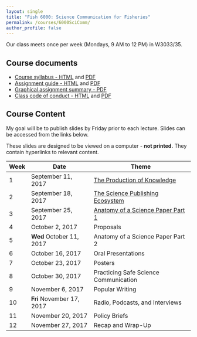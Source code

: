 ```yaml
---
layout: single
title: "Fish 6000: Science Communication for Fisheries"
permalink: /courses/6000SciComm/
author_profile: false
---
```


Our class meets once per week (Mondays, 9 AM to 12 PM) in W3033/35.

## Course documents 

- [Course syllabus - HTML](/courses/6000SciComm/6000Syllabus/) and [PDF](/assets/images/FISH_6000_Syllabus.pdf)
- [Assignment guide - HTML](/courses/6000SciComm/FISH6000Assignmentguide/) and [PDF](/assets/images/FISH_6000_Assignment_guide.pdf)
- [Graphical assignment summary - PDF](/assets/images/GraphicalSummary.pdf)
- [Class code of conduct - HTML](/courses/coursesCodeofConduct/) and [PDF](/assets/images/FISHCodeofConduct.pdf)

## Course Content

My goal will be to publish slides by Friday prior to each lecture. Slides can be accessed from the links below.

These slides are designed to be viewed on a computer - **not printed.** They contain hyperlinks to relevant content.

| **Week**  | **Date** | **Theme**  |
|-----------|------------|-------------|
| 1         | September 11, 2017 | [The Production of Knowledge](/courses/6000SciComm/FISH6000Week1/) |
|2| September 18, 2017 | [The Science Publishing Ecosystem](/courses/6000SciComm/6000Week2/) |
|3| September 25, 2017 | [Anatomy of a Science Paper Part 1](/courses/6000SciComm/6000Week3/) | 
|4| October 2, 2017| Proposals |
|5| **Wed** October 11, 2017| Anatomy of a Science Paper Part 2|
|6| October 16, 2017 | Oral Presentations |
|7| October 23, 2017 | Posters |
|8| October 30, 2017 | Practicing Safe Science Communication |
|9| November 6, 2017 | Popular Writing |
|10| **Fri** November 17, 2017 | Radio, Podcasts, and Interviews |
|11| November 20, 2017 | Policy Briefs |
|12| November 27, 2017 | Recap and Wrap-Up |